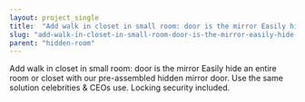 ```yaml
---
layout: project_single
title:  "Add walk in closet in small room: door is the mirror Easily hide an entire room or closet with our pre-assembled hidden mirror door. Use the same solution celebrities & CEOs use. Locking security included."
slug: "add-walk-in-closet-in-small-room-door-is-the-mirror-easily-hide-an-entire"
parent: "hidden-room"
---
```

Add walk in closet in small room: door is the mirror Easily hide an entire room or closet with our pre-assembled hidden mirror door. Use the same solution celebrities & CEOs use. Locking security included.